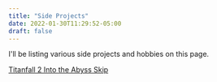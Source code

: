 ```yaml
---
title: "Side Projects"
date: 2022-01-30T11:29:52-05:00
draft: false
---
```


I'll be listing various side projects and hobbies on this page.



[Titanfall 2 Into the Abyss Skip](/proj/titanfall2/)
